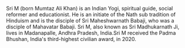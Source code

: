 Sri M (born Mumtaz Ali Khan) is an Indian Yogi, spiritual guide, social reformer and educationist. He is an initiate of the Nath sub tradition of Hinduism and is the disciple of Sri Maheshwarnath Babaji, who was a disciple of Mahavatar Babaji. Sri M, also known as Sri Madhukarnath Ji, lives in Madanapalle, Andhra Pradesh, India.Sri M received the Padma Bhushan, India's third-highest civilian award, in 2020.

